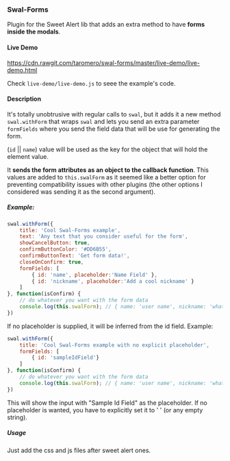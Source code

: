 ### Swal-Forms

Plugin for the Sweet Alert lib that adds an extra method to have **forms inside the modals**.

#### Live Demo
https://cdn.rawgit.com/taromero/swal-forms/master/live-demo/live-demo.html

Check `live-demo/live-demo.js` to seee the example's code.

#### Description

It's totally unobtrusive with regular calls to `swal`, but it adds it a new method `swal.withForm` that wraps `swal` and lets you send an extra parameter `formFields` where you send the field data that will be use for generating the form.

(`id` || `name`) value will be used as the key for the object that will hold the element value.

It **sends the form attributes as an object to the callback function**. This values are added to `this.swalForm` as it seemed like a better option for preventing compatibility issues with other plugins (the other options I considered was sending it as the second argument).

##### Example:

```javascript
swal.withForm({
    title: 'Cool Swal-Forms example',
    text: 'Any text that you consider useful for the form',
    showCancelButton: true,
    confirmButtonColor: '#DD6B55',
    confirmButtonText: 'Get form data!',
    closeOnConfirm: true,
    formFields: [
        { id: 'name', placeholder:'Name Field' },
        { id: 'nickname', placeholder:'Add a cool nickname' }
    ]
}, function(isConfirm) {
    // do whatever you want with the form data
    console.log(this.swalForm); // { name: 'user name', nickname: 'what the user sends' }
})
```

If no placeholder is supplied, it will be inferred from the id field. Example:

```javascript
swal.withForm({
    title: 'Cool Swal-Forms example with no explicit placeholder',
    formFields: [
        { id: 'sampleIdField'}
    ]
}, function(isConfirm) {
    // do whatever you want with the form data
    console.log(this.swalForm); // { name: 'user name', nickname: 'what the user sends' }
})
```

This will show the input with "Sample Id Field" as the placeholder. If no placeholder is wanted, you have to explicitly set it to ' ' (or any empty string).

##### Usage
Just add the css and js files after sweet alert ones.